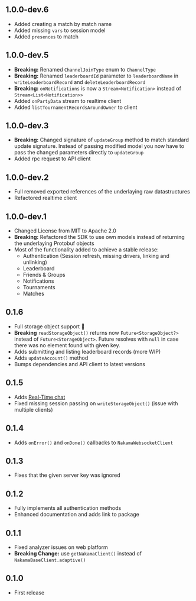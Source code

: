 ## 1.0.0-dev.6

* Added creating a match by match name
* Added missing `vars` to session model
* Added `presences` to match

## 1.0.0-dev.5

* **Breaking:** Renamed `ChannelJoinType` enum to `ChannelType`
* **Breaking:** Renamed `leaderboardId` parameter to `leaderboardName` in `writeLeaderboardRecord` and `deleteLeaderboardRecord`
* **Breaking:** `onNotifications` is now a `Stream<Notification>` instead of `Stream<List<Notification>>`
* Added `onPartyData` stream to realtime client
* Added `listTournamentRecordsAroundOwner` to client

## 1.0.0-dev.3

* **Breaking:** Changed signature of `updateGroup` method to match standard update signature. Instead of passing modified model you now have to pass the changed parameters directly to `updateGroup`
* Added rpc request to API client

## 1.0.0-dev.2

* Full removed exported references of the underlaying raw datastructures
* Refactored realtime client

## 1.0.0-dev.1

* Changed License from MIT to Apache 2.0
* **Breaking:** Refactored the SDK to use own models instead of returning the underlaying Protobuf objects
* Most of the functionality added to achieve a stable release:
  * Authentication (Session refresh, missing drivers, linking and unlinking)
  * Leaderboard 
  * Friends & Groups
  * Notifications
  * Tournaments
  * Matches

## 0.1.6

* Full storage object support 🎉
* **Breaking** `readStorageObject()` returns now `Future<StorageObject?>` instead of `Future<StorageObject>`. Future resolves with `null` in case there was no element found with given key.
* Adds submitting and listing leaderboard records (more WIP)
* Adds `updateAccount()` method
* Bumps dependencies and API client to latest versions

## 0.1.5

* Adds [Real-Time chat](https://heroiclabs.com/docs/nakama/concepts/chat)
* Fixed missing session passing on `writeStorageObject()` (issue with multiple clients)

## 0.1.4
* Adds `onError()` and `onDone()` callbacks to `NakamaWebsocketClient`

## 0.1.3
* Fixes that the given server key was ignored

## 0.1.2
* Fully implements all authentication methods
* Enhanced documentation and adds link to package

## 0.1.1
* Fixed analyzer issues on web platform
* **Breaking Change:** use `getNakamaClient()` instead of `NakamaBaseClient.adaptive()`

## 0.1.0
* First release